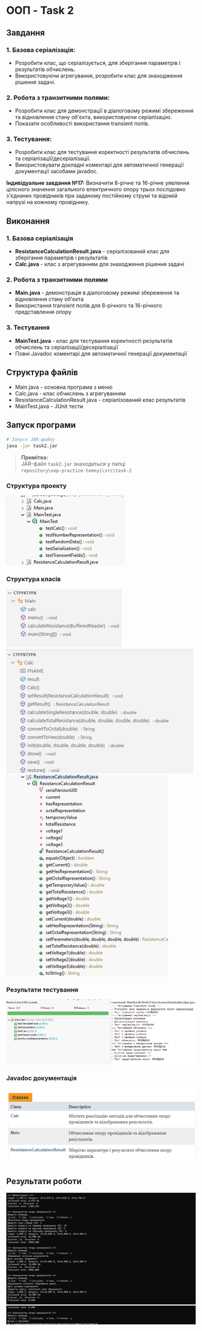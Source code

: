 # ООП - Task 2

## Завдання

### 1. Базова серіалізація:
- Розробити клас, що серіалізується, для зберігання параметрів і результатів обчислень.
- Використовуючи агрегування, розробити клас для знаходження рішення задачі.

### 2. Робота з транзитними полями:
- Розробити клас для демонстрації в діалоговому режимі збереження та відновлення стану об'єкта, використовуючи серіалізацію.
- Показати особливості використання transient полів.

### 3. Тестування:
- Розробити клас для тестування коректності результатів обчислень та серіалізації/десеріалізації.
- Використовувати докладні коментарі для автоматичної генерації документації засобами javadoc.

**Індивідуальне завдання №17:** Визначити 8-річне та 16-річне уявлення цілісного значення загального електричного опору трьох послідовно з'єднаних провідників при заданому постійному струмі та відомій напрузі на кожному провіднику.

## Виконання

### 1. Базова серіалізація
- **ResistanceCalculationResult.java** - серіалізований клас для зберігання параметрів і результатів
- **Calc.java** - клас з агрегуванням для знаходження рішення задачі

### 2. Робота з транзитними полями
- **Main.java** - демонстрація в діалоговому режимі збереження та відновлення стану об'єкта
- Використання transient полів для 8-річного та 16-річного представлення опору

### 3. Тестування
- **MainTest.java** - клас для тестування коректності результатів обчислень та серіалізації/десеріалізації
- Повні Javadoc коментарі для автоматичної генерації документації

## Структура файлів
- Main.java - основна програма з меню
- Calc.java - клас обчислень з агрегуванням
- ResistanceCalculationResult.java - серіалізований клас результатів
- MainTest.java - JUnit тести

## Запуск програми
```bash
# Запуск JAR-файлу
java -jar task2.jar
```
> **Примітка:**  
> JAR-файл `task2.jar` знаходиться у папці  
> `repository\oop-practice-temnyi\src\task-2`
### Структура проекту
![](Structure-1.png)

### Структура класів
![Головний клас з меню](StructureMain-1.png)
![Клас обчислень та серіалізації](StructureCalc-1.png)
![Клас зберігає поточні дані та результати](StructureResC-1.png)

### Результати тестування
![](Tests-1.png)

### Javadoc документація
![Javadoc](Javadoc.png)

## Результати роботи
![](program-1.png)
![](program1-1.png) 




